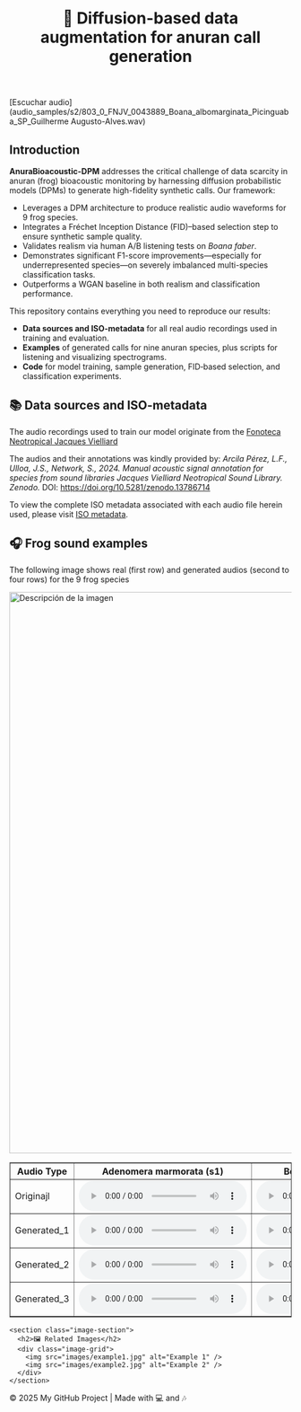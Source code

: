 <!DOCTYPE html>
<html lang="en">
<head>
  <meta charset="UTF-8" />
  <meta name="viewport" content="width=device-width, initial-scale=1.0"/>
  <link rel="stylesheet" href="style.css" />
</head>
<body>
  <header>
    <h1>&#x1F438; Diffusion-based data augmentation for anuran call generation</h1>
  </header>
  
  [Escuchar audio](audio_samples/s2/803_0_FNJV_0043889_Boana_albomarginata_Picinguaba_SP_Guilherme Augusto-Alves.wav)

  <section id="introduction" class="section">
    <h2>Introduction</h2>
    <p>
      <strong>AnuraBioacoustic-DPM</strong> addresses the critical challenge of data scarcity in anuran (frog) bioacoustic monitoring by harnessing diffusion probabilistic models (DPMs) to generate high-fidelity synthetic calls. Our framework:
    </p>
    <ul>
      <li>Leverages a DPM architecture to produce realistic audio waveforms for 9 frog species.</li>
      <li>Integrates a Fréchet Inception Distance (FID)–based selection step to ensure synthetic sample quality.</li>
      <li>Validates realism via human A/B listening tests on <em>Boana faber</em>.</li>
      <li>Demonstrates significant F1-score improvements—especially for underrepresented species—on severely imbalanced multi-species classification tasks.</li>
      <li>Outperforms a WGAN baseline in both realism and classification performance.</li>
    </ul>
    <p>This repository contains everything you need to reproduce our results:</p>
    <ul>
      <li><strong>Data sources and ISO-metadata</strong> for all real audio recordings used in training and evaluation.</li>
      <li><strong>Examples</strong> of generated calls for nine anuran species, plus scripts for listening and visualizing spectrograms.</li>
	  <li><strong>Code</strong> for model training, sample generation, FID‐based selection, and classification experiments.</li>
  </section>
  
  <section id="data-sources" class="section">
  <h2>📚 Data sources and ISO-metadata</h2>
  <p>
    The audio recordings used to train our model originate from the  <a href="https://www2.ib.unicamp.br/fnjv/" target="_blank" rel="noopener">
      Fonoteca Neotropical Jacques Vielliard </a>
   </p>
<p>
    The audios and their annotations was kindly provided by:
    <em>Arcila Pérez, L.F., Ulloa, J.S., Network, S., 2024. Manual acoustic signal annotation for species from sound libraries Jacques Vielliard Neotropical Sound Library. Zenodo.</em>  
    DOI:  
    <a href="https://doi.org/10.5281/zenodo.13786714" target="_blank" rel="noopener">
      https://doi.org/10.5281/zenodo.13786714
    </a>
  </p>
  <p>
    To view the complete ISO metadata associated with each audio file herein used, please visit  
    <a href="fnjv_unique_codes.html">ISO metadata</a>.
  </p>
</section>

  <main>
    <section class="description-section">
      <h2>🎧 Frog sound examples</h2>
      <p>The following image shows real (first row) and generated audios (second to four rows) for the 9 frog species</p>
	<img src="imgs/sample.png" alt="Descripción de la imagen" width="1000">

<table class="audio-table" border="1" cellpadding="10">
  <thead>
    <tr>
      <th>Audio Type</th>
      <th>Adenomera marmorata (s1)</th>
      <th>Boana albomarginata (s2)</th>
      <th>Boana faber (s3)</th>
	  <th>Boana leptolineata (s4)</th>
	  <th>Boana raniceps (s5)</th>
	  <th>Dendropsophus cruzi (s6)</th>
	  <th>Dendropsophus elegans (s7)</th>
	  <th>Physalaemus cuvieri (s8)</th>
	  <th>Scinax fuscomarginatus (s9)</th>
    </tr>
  </thead>
  <tbody>
    <tr>
      <td>Originajl</td>
      <td>
        <audio controls>
          <source src="audio_samples/s1/95_0_FNJV_0050754_Adenomera_marmorata_Guapimirim_RJ_Pedro P. G. Taucce.wav" type="audio/wav" />
        </audio>
      </td>
      <td>
        <audio controls>
          <source src="audio_samples/s2/803_0_FNJV_0043889_Boana_albomarginata_Picinguaba_SP_Guilherme Augusto-Alves.wav" type="audio/mp3" />
        </audio>
      </td>
      <td>
        <audio controls>
          <source src="audio_samples/s3/2617_0_FNJV_0032289_Boana_faber_Boraceia_SP_Lucas Rodriguez Forti.wav" type="audio/mp3" />
        </audio>
      </td>
	  <td>
        <audio controls>
          <source src="audio_samples/s4/3495_0_FNJV_0030737_Boana_leptolineata_Lages_SC_Adao Jose Cardoso.wav" type="audio/mp3" />
        </audio>
      </td>
	  <td>
        <audio controls>
          <source src="audio_samples/s5/1896_0_FNJV_0034120_Boana_raniceps_Aiuaba_CE_Diego Jose Santana.wav" type="audio/mp3" />
        </audio>
      </td>
	  <td>
        <audio controls>
          <source src="audio_samples/s6/4067_0_1583-D.cruzi.wav" type="audio/mp3" />
        </audio>
      </td>
	  <td>
        <audio controls>
          <source src="audio_samples/s7/2811_0_FNJV_0031672_Dendropsophus_elegans_Morretes_PR_Adao J. Cardoso.wav" type="audio/mp3" />
        </audio>
      </td>
	  <td>
        <audio controls>
          <source src="audio_samples/s8/3125_0_FNJV_0031198_Physalaemus_cuvieri_Taquara_RS_Adao J. Cardoso.wav" type="audio/mp3" />
        </audio>
      </td>
	  <td>
        <audio controls>
          <source src="audio_samples/s9/2930_0_FNJV_0031363_Scinax_fuscomarginatus_Paulinia_SP_Ivan Sazima.wav" type="audio/mp3" />
        </audio>
      </td>
    </tr>
    <tr>
      <td>Generated_1</td>
      <td><audio controls><source src="audio_samples/s1/diffgen_audio_36.wav" type="audio/mp3" /></audio></td>
      <td><audio controls><source src="audio_samples/s2/diffgen_audio_33.wav" type="audio/mp3" /></audio></td>
      <td><audio controls><source src="audio_samples/s3/diffgen_audio_72.wav" type="audio/mp3" /></audio></td>
	  <td><audio controls><source src="audio_samples/s4/diffgen_audio_64.wav" type="audio/mp3" /></audio></td>
	  <td><audio controls><source src="audio_samples/s5/diffgen_audio_84.wav" type="audio/mp3" /></audio></td>
	  <td><audio controls><source src="audio_samples/s6/diffgen_audio_50.wav" type="audio/mp3" /></audio></td>
	  <td><audio controls><source src="audio_samples/s7/diffgen_audio_106.wav" type="audio/mp3" /></audio></td>
	  <td><audio controls><source src="audio_samples/s8/diffgen_audio_82.wav" type="audio/mp3" /></audio></td>
	  <td><audio controls><source src="audio_samples/s9/diffgen_audio_176.wav" type="audio/mp3" /></audio></td>	  
    </tr>
    <tr>
      <td>Generated_2</td>
      <td><audio controls><source src="audio_samples/s1/diffgen_audio_116.wav" type="audio/mp3" /></audio></td>
      <td><audio controls><source src="audio_samples/s2/diffgen_audio_166.wav" type="audio/mp3" /></audio></td>
      <td><audio controls><source src="audio_samples/s3/diffgen_audio_178.wav" type="audio/mp3" /></audio></td>
	  <td><audio controls><source src="audio_samples/s4/diffgen_audio_117.wav" type="audio/mp3" /></audio></td>
	  <td><audio controls><source src="audio_samples/s5/diffgen_audio_54.wav" type="audio/mp3" /></audio></td>
	  <td><audio controls><source src="audio_samples/s6/diffgen_audio_30.wav" type="audio/mp3" /></audio></td>
	  <td><audio controls><source src="audio_samples/s7/diffgen_audio_158.wav" type="audio/mp3" /></audio></td>
	  <td><audio controls><source src="audio_samples/s8/diffgen_audio_154.wav" type="audio/mp3" /></audio></td>
	  <td><audio controls><source src="audio_samples/s9/diffgen_audio_145.wav" type="audio/mp3" /></audio></td>
    </tr>
    <tr>
      <td>Generated_3</td>
      <td><audio controls><source src="audio_samples/s1/diffgen_audio_38.wav" type="audio/mp3" /></audio></td>
      <td><audio controls><source src="audio_samples/s2/diffgen_audio_15.wav" type="audio/mp3" /></audio></td>
      <td><audio controls><source src="audio_samples/s3/diffgen_audio_26.wav" type="audio/mp3" /></audio></td>
	  <td><audio controls><source src="audio_samples/s4/diffgen_audio_75.wav" type="audio/mp3" /></audio></td>
	  <td><audio controls><source src="audio_samples/s5/diffgen_audio_31.wav" type="audio/mp3" /></audio></td>
	  <td><audio controls><source src="audio_samples/s6/diffgen_audio_107.wav" type="audio/mp3" /></audio></td>
	  <td><audio controls><source src="audio_samples/s7/diffgen_audio_146.wav" type="audio/mp3" /></audio></td>
	  <td><audio controls><source src="audio_samples/s8/diffgen_audio_46.wav" type="audio/mp3" /></audio></td>
	  <td><audio controls><source src="audio_samples/s9/diffgen_audio_110.wav" type="audio/mp3" /></audio></td>
    </tr>
  </tbody>
</table>


    <section class="image-section">
      <h2>🖼️ Related Images</h2>
      <div class="image-grid">
        <img src="images/example1.jpg" alt="Example 1" />
        <img src="images/example2.jpg" alt="Example 2" />
      </div>
    </section>
  </main>

  <footer>
    <p>© 2025 My GitHub Project | Made with 💻 and 🎶</p>
  </footer>
</body>
</html>

